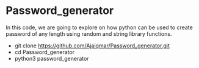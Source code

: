 # Password_generator

In this code, we are going to explore on how python can be used to create password of any length using random and string library functions.

* git clone https://github.com/Ajaiqmar/Password_generator.git
* cd Password_generator
* python3 password_generator
